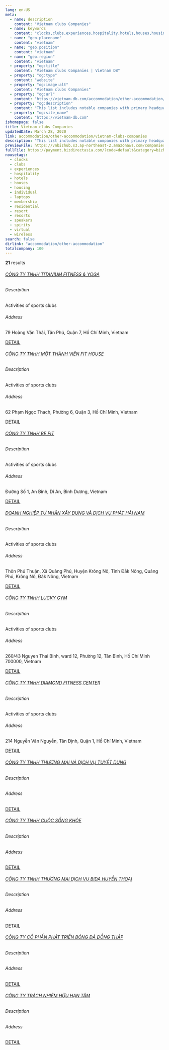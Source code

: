 ```yaml
---
lang: en-US
meta:
  - name: description
    content: "Vietnam clubs Companies"
  - name: keywords
    content: "clocks,clubs,experiences,hospitality,hotels,houses,housing,individual,laptops,membership,residential,resort,resorts,speakers,spirits,virtual,wireless,I559000"
  - name: "geo.placename"
    content: "vietnam"
  - name: "geo.position"
    content: "vietnam"
  - name: "geo.region"
    content: "vietnam"
  - property: "og:title"
    content: "Vietnam clubs Companies | Vietnam DB"
  - property: "og:type"
    content: "website"
  - property: "og:image:alt"
    content: "Vietnam clubs Companies"
  - property: "og:url"
    content: "https://vietnam-db.com/accommodation/other-accommodation/vietnam-clubs-companies"
  - property: "og:description"
    content: "This list includes notable companies with primary headquarters located in the Vietnam that are engaged in business activities of clubs, updated on March 28, 2020.This list was compiled automatically by our AI-powered algorithm and curated by our team of analysts"
  - property: "og:site_name"
    content: "https://vietnam-db.com"
ishomepage: false
title: Vietnam clubs Companies
updatedDate: March 28, 2020
link: accommodation/other-accommodation/vietnam-clubs-companies
description: "This list includes notable companies with primary headquarters located in the Vietnam that are engaged in business activities of clubs, updated on March 28, 2020.This list was compiled automatically by our AIpowered algorithm and curated by our team of analysts"
previewFile: https://vnbizhub.s3.ap-northeast-2.amazonaws.com/companies/vietnam-clubs-companies_preview.xlsx
fullFile: https://payment.bizdirectasia.com/?code=default&category=bizhub&item=vietnam-clubs-companies&redirect=https://vietnam-db.com
nousetags: 
  - clocks
  - clubs
  - experiences
  - hospitality
  - hotels
  - houses
  - housing
  - individual
  - laptops
  - membership
  - residential
  - resort
  - resorts
  - speakers
  - spirits
  - virtual
  - wireless
search: false
dirlink: "accommodation/other-accommodation"
totalcompany: 100
---
```


<p class="fs-medium textColorHighlight"><strong>21</strong> results</p>
<div class="bd-item">
    <div class="item-content">
        <h6 class="textColorPrimary item-title"><a class="textColorPrimary" href="/accommodation/other-accommodation/vietnam-clubs-companies/level3-titanium-fitness-and-yoga-company-limited-2557038">CÔNG TY TNHH TITANIUM FITNESS & YOGA</a></h6>
        <h6 class="bd-label">Description</h6>
        <p>Activities of sports clubs</p>
        <h6 class="bd-label">Address</h6>
        <p>79 Hoàng Văn Thái, Tân Phú, Quận 7, Hồ Chí Minh, Vietnam</p>
        <p>
            <a class="btn btn-sm btn-primary" href="/accommodation/other-accommodation/vietnam-clubs-companies/level3-titanium-fitness-and-yoga-company-limited-2557038">DETAIL <i class="bd-icon ic_arrow_back"></i></a>
        </p>
    </div>
</div>

<div class="bd-item">
    <div class="item-content">
        <h6 class="textColorPrimary item-title"><a class="textColorPrimary" href="/accommodation/other-accommodation/vietnam-clubs-companies/level3-fit-house-company-limited-2658610">CÔNG TY TNHH MỘT THÀNH VIÊN FIT HOUSE</a></h6>
        <h6 class="bd-label">Description</h6>
        <p>Activities of sports clubs</p>
        <h6 class="bd-label">Address</h6>
        <p>62 Phạm Ngọc Thạch, Phường 6, Quận 3, Hồ Chí Minh, Vietnam</p>
        <p>
            <a class="btn btn-sm btn-primary" href="/accommodation/other-accommodation/vietnam-clubs-companies/level3-fit-house-company-limited-2658610">DETAIL <i class="bd-icon ic_arrow_back"></i></a>
        </p>
    </div>
</div>

<div class="bd-item">
    <div class="item-content">
        <h6 class="textColorPrimary item-title"><a class="textColorPrimary" href="/accommodation/other-accommodation/vietnam-clubs-companies/level3-be-fit-company-limited-2805938">CÔNG TY TNHH BE FIT</a></h6>
        <h6 class="bd-label">Description</h6>
        <p>Activities of sports clubs</p>
        <h6 class="bd-label">Address</h6>
        <p>Đường Số 1, An Bình, Dĩ An, Bình Dương, Vietnam</p>
        <p>
            <a class="btn btn-sm btn-primary" href="/accommodation/other-accommodation/vietnam-clubs-companies/level3-be-fit-company-limited-2805938">DETAIL <i class="bd-icon ic_arrow_back"></i></a>
        </p>
    </div>
</div>

<div class="bd-item">
    <div class="item-content">
        <h6 class="textColorPrimary item-title"><a class="textColorPrimary" href="/accommodation/other-accommodation/vietnam-clubs-companies/level3-doanh-nghiep-tu-nhan-xay-dung-va-dich-vu-phat-hai-nam-2840227">DOANH NGHIỆP TƯ NHÂN XÂY DỰNG VÀ DỊCH VỤ PHÁT HẢI NAM</a></h6>
        <h6 class="bd-label">Description</h6>
        <p>Activities of sports clubs</p>
        <h6 class="bd-label">Address</h6>
        <p>Thôn Phú Thuận, Xã Quảng Phú, Huyện Krông Nô, Tỉnh Đắk Nông, Quảng Phú, Krông Nô, Đăk Nông, Vietnam</p>
        <p>
            <a class="btn btn-sm btn-primary" href="/accommodation/other-accommodation/vietnam-clubs-companies/level3-doanh-nghiep-tu-nhan-xay-dung-va-dich-vu-phat-hai-nam-2840227">DETAIL <i class="bd-icon ic_arrow_back"></i></a>
        </p>
    </div>
</div>

<div class="bd-item">
    <div class="item-content">
        <h6 class="textColorPrimary item-title"><a class="textColorPrimary" href="/accommodation/other-accommodation/vietnam-clubs-companies/level3-lucky-gym-company-limited-2496204">CÔNG TY TNHH LUCKY GYM</a></h6>
        <h6 class="bd-label">Description</h6>
        <p>Activities of sports clubs</p>
        <h6 class="bd-label">Address</h6>
        <p>260/43 Nguyen Thai Binh, ward 12, Phường 12, Tân Bình, Hồ Chí Minh 700000, Vietnam</p>
        <p>
            <a class="btn btn-sm btn-primary" href="/accommodation/other-accommodation/vietnam-clubs-companies/level3-lucky-gym-company-limited-2496204">DETAIL <i class="bd-icon ic_arrow_back"></i></a>
        </p>
    </div>
</div>

<div class="bd-item">
    <div class="item-content">
        <h6 class="textColorPrimary item-title"><a class="textColorPrimary" href="/accommodation/other-accommodation/vietnam-clubs-companies/level3-diamond-fitness-center-company-limited-2772056">CÔNG TY TNHH DIAMOND FITNESS CENTER</a></h6>
        <h6 class="bd-label">Description</h6>
        <p>Activities of sports clubs</p>
        <h6 class="bd-label">Address</h6>
        <p>214 Nguyễn Văn Nguyễn, Tân Định, Quận 1, Hồ Chí Minh, Vietnam</p>
        <p>
            <a class="btn btn-sm btn-primary" href="/accommodation/other-accommodation/vietnam-clubs-companies/level3-diamond-fitness-center-company-limited-2772056">DETAIL <i class="bd-icon ic_arrow_back"></i></a>
        </p>
    </div>
</div>

<div class="bd-item">
    <div class="item-content">
        <h6 class="textColorPrimary item-title"><a class="textColorPrimary" href="/accommodation/other-accommodation/vietnam-clubs-companies/level3-tuyetdung-trading-and-services-company-limited-2629364">CÔNG TY TNHH THƯƠNG MẠI VÀ DỊCH VỤ TUYẾT DUNG</a></h6>
        <h6 class="bd-label">Description</h6>
        <p></p>
        <h6 class="bd-label">Address</h6>
        <p></p>
        <p>
            <a class="btn btn-sm btn-primary" href="/accommodation/other-accommodation/vietnam-clubs-companies/level3-tuyetdung-trading-and-services-company-limited-2629364">DETAIL <i class="bd-icon ic_arrow_back"></i></a>
        </p>
    </div>
</div>

<div class="bd-item">
    <div class="item-content">
        <h6 class="textColorPrimary item-title"><a class="textColorPrimary" href="/accommodation/other-accommodation/vietnam-clubs-companies/level3-fitlife-company-limited-2658353">CÔNG TY TNHH CUỘC SỐNG KHỎE</a></h6>
        <h6 class="bd-label">Description</h6>
        <p></p>
        <h6 class="bd-label">Address</h6>
        <p></p>
        <p>
            <a class="btn btn-sm btn-primary" href="/accommodation/other-accommodation/vietnam-clubs-companies/level3-fitlife-company-limited-2658353">DETAIL <i class="bd-icon ic_arrow_back"></i></a>
        </p>
    </div>
</div>

<div class="bd-item">
    <div class="item-content">
        <h6 class="textColorPrimary item-title"><a class="textColorPrimary" href="/accommodation/other-accommodation/vietnam-clubs-companies/level3-bida-huyen-thoai-trading-service-company-limited-2668533">CÔNG TY TNHH THƯƠNG MẠI DỊCH VỤ BIDA HUYỀN THOẠI</a></h6>
        <h6 class="bd-label">Description</h6>
        <p></p>
        <h6 class="bd-label">Address</h6>
        <p></p>
        <p>
            <a class="btn btn-sm btn-primary" href="/accommodation/other-accommodation/vietnam-clubs-companies/level3-bida-huyen-thoai-trading-service-company-limited-2668533">DETAIL <i class="bd-icon ic_arrow_back"></i></a>
        </p>
    </div>
</div>

<div class="bd-item">
    <div class="item-content">
        <h6 class="textColorPrimary item-title"><a class="textColorPrimary" href="/accommodation/other-accommodation/vietnam-clubs-companies/level3-dong-thap-football-development-joint-stock-company-2775338">CÔNG TY CỔ PHẦN PHÁT TRIỂN BÓNG ĐÁ ĐỒNG THÁP</a></h6>
        <h6 class="bd-label">Description</h6>
        <p></p>
        <h6 class="bd-label">Address</h6>
        <p></p>
        <p>
            <a class="btn btn-sm btn-primary" href="/accommodation/other-accommodation/vietnam-clubs-companies/level3-dong-thap-football-development-joint-stock-company-2775338">DETAIL <i class="bd-icon ic_arrow_back"></i></a>
        </p>
    </div>
</div>

<div class="bd-item">
    <div class="item-content">
        <h6 class="textColorPrimary item-title"><a class="textColorPrimary" href="/accommodation/other-accommodation/vietnam-clubs-companies/level3-company-limited-tam-2595422">CÔNG TY TRÁCH NHIỆM HỮU HẠN TÂM</a></h6>
        <h6 class="bd-label">Description</h6>
        <p></p>
        <h6 class="bd-label">Address</h6>
        <p></p>
        <p>
            <a class="btn btn-sm btn-primary" href="/accommodation/other-accommodation/vietnam-clubs-companies/level3-company-limited-tam-2595422">DETAIL <i class="bd-icon ic_arrow_back"></i></a>
        </p>
    </div>
</div>

